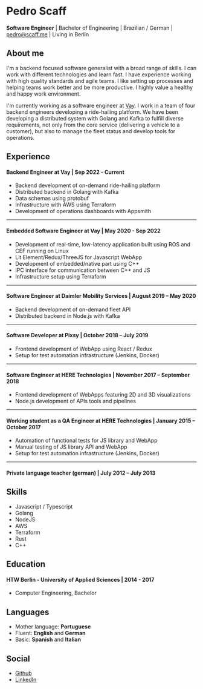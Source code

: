 # Pedro Scaff

**Software Engineer** | Bachelor of Engineering | Brazilian / German | pedro@scaff.me | Living in Berlin

## About me

I'm a backend focused software generalist with a broad range of skills. I can work with different technologies and learn fast. I have experience working with high quality standards and agile teams. I like setting up processes and helping teams work better and be more productive. I highly value a healthy and happy work environment.

I'm currently working as a software engineer at [Vay](https://vay.io). I work in a team of four backend engineers developing a ride-hailing platform. We have been developing a distributed system with Golang and Kafka to fulfill diverse requirements, not only from the core service (delivering a vehicle to a customer), but also to manage the fleet status and develop tools for operations.

## Experience

#### Backend Engineer at Vay | Sep 2022 - Current

- Backend development of on-demand ride-hailing platform
- Distributed backend in Golang with Kafka
- Data schemas using protobuf
- Infrastructure with AWS using Terraform
- Development of operations dashboards with Appsmith

---

#### Embedded Software Engineer at Vay | May 2020 - Sep 2022

- Development of real-time, low-latency application built using ROS and CEF running on Linux
- Lit Element/Redux/ThreeJS for Javascript WebApp
- Development of embedded/native part using C++
- IPC interface for communication between C++ and JS
- Infrastructure setup using Terraform

---

#### Software Engineer at Daimler Mobility Services | August 2019 – May 2020

- Backend development of on-demand fleet API
- Distributed backend in Node.js with Kafka

---

#### Software Developer at Pixsy | October 2018 – July 2019

- Frontend development of WebApp using React / Redux
- Setup for test automation infrastructure (Jenkins, Docker)

---

#### Software Engineer at HERE Technologies | November 2017 – September 2018

- Frontend development of WebApps featuring 2D and 3D visualizations
- Node.js development of APIs tools and pipelines

---

#### Working student as a QA Engineer at HERE Technologies | January 2015 – October 2017

- Automation of functional tests for JS library and WebApp
- Manual testing of JS library API and WebApp
- Setup for test automation infrastructure (Jenkins, Docker)

---

#### Private language teacher (german) | July 2012 – July 2013

## Skills

- Javascript / Typescript
- Golang
- NodeJS
- AWS
- Terraform
- Rust
- C++

## Education

#### HTW Berlin - University of Applied Sciences | 2014 - 2017
- Computer Engineering, Bachelor

## Languages

- Mother language: **Portuguese**
- Fluent: **English** and **German**
- Basic: **Spanish** and **Italian**

## Social

- [Github](https://github.com/pedroscaff/)
- [LinkedIn](https://www.linkedin.com/in/pedro-scaff-b897bb7b/)
